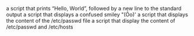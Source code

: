  a script that prints “Hello, World”, followed by a new line to the standard output
a script that displays a confused smiley "(Ôo)'
a script that displays the content of the /etc/passwd file
a script that display the content of /etc/passwd and /etc/hosts

